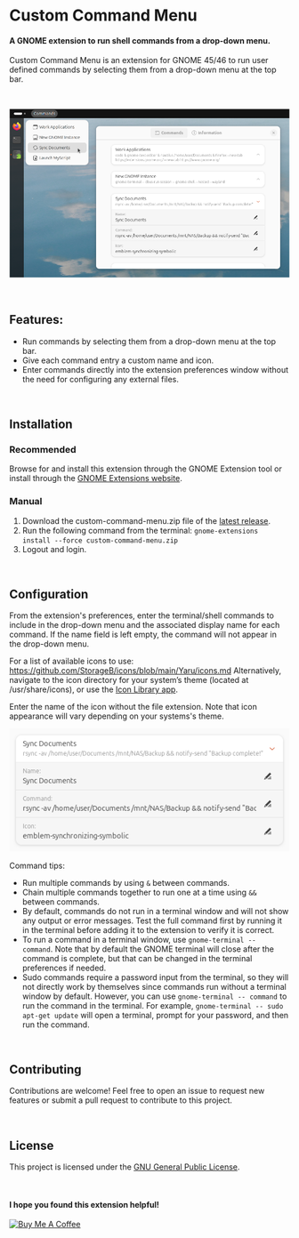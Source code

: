 # Custom Command Menu

#### A GNOME extension to run shell commands from a drop-down menu.

Custom Command Menu is an extension for GNOME 45/46 to run user defined commands by selecting them from a drop-down menu at the top bar. 


<br>

![Screenshot-main](screenshots/Screenshot-main-4.png)

<br>

## Features:

- Run commands by selecting them from a drop-down menu at the top bar.
- Give each command entry a custom name and icon.
- Enter commands directly into the extension preferences window without the need for configuring any external files.

<br>

## Installation

### Recommended

Browse for and install this extension through the GNOME Extension tool or install through the [GNOME Extensions website](https://extensions.gnome.org/extension/7024/custom-command-list/).

### Manual

1. Download the  custom-command-menu.zip file of the [latest release](https://github.com/StorageB/custom-command-menu/releases/tag/v3). 
2. Run the following command from the terminal:
`gnome-extensions install --force custom-command-menu.zip`
3. Logout and login.

<br>

## Configuration

From the extension's preferences, enter the terminal/shell commands to include in the drop-down menu and the associated display name for each command. If the name field is left empty, the command will not appear in the drop-down menu.

For a list of available icons to use:
https://github.com/StorageB/icons/blob/main/Yaru/icons.md 
Alternatively, navigate to the icon directory for your system’s theme (located at /usr/share/icons), or use the [Icon Library app](https://flathub.org/apps/org.gnome.design.IconLibrary).

Enter the name of the icon without the file extension. Note that icon appearance will vary depending on your systems's theme.

![Screenshot-commands](screenshots/Screenshot-command-4.png)

Command tips:
- Run multiple commands by using `&` between commands.
- Chain multiple commands together to run one at a time using `&&` between commands.
- By default, commands do not run in a terminal window and will not show any output or error messages. Test the full command first by running it in the terminal before adding it to the extension to verify it is correct. 
- To run a command in a terminal window, use `gnome-terminal -- command`. Note that by default the GNOME terminal will close after the command is complete, but that can be changed in the terminal preferences if needed.
- Sudo commands require a password input from the terminal, so they will not directly work by themselves since commands run without a terminal window by default. However, you can use `gnome-terminal -- command` to run the command in the terminal. For example, `gnome-terminal -- sudo apt-get update` will open a terminal, prompt for your password, and then run the command.

<br>

<!--
## Usage Examples and Suggestions

Here are some ideas on how this extension can be used:
- Create a command that automatically launches all the applications and web pages you need opened.
- Launch custom bash scripts or python scripts.
- Create a command to backup or sync your documents with another directory.

<br>
-->

## Contributing

Contributions are welcome! Feel free to open an issue to request new features or submit a pull request to contribute to this project.

<br>

## License

This project is licensed under the [GNU General Public License](http://www.gnu.org/licenses/).

<br>

#### I hope you found this extension helpful!

<a href="https://www.buymeacoffee.com/StorageB" target="_blank"><img src="https://cdn.buymeacoffee.com/buttons/v2/default-yellow.png" alt="Buy Me A Coffee" style="height: 36px !important;width: 131px !important;" ></a>
